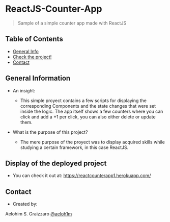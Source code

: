 # ReactJS-Counter-App
> Sample of a simple counter app made with ReactJS <br />

## Table of Contents
* [General Info](#general-information)
* [Check the project!](#display-of-the-deployed-project)
* [Contact](#contact)

## General Information
-  An insight: <br />
    - This simple proyect contains a few scripts for displaying the corresponding Components and the state changes that were set inside the logic.
      The app itself shows a few counters where you can click and add a +1 per click, you can also either delete or update them. 

- What is the purpose of this project? <br />
    - The mere purpose of the proyect was to display acquired skills while studying a certain framework, in this case ReactJS.
    
## Display of the deployed project

 - You can check it out at: https://reactcounterapp1.herokuapp.com/ 
    
## Contact
- Created by: 

Aelohim S. Graizzaro [@aeloh1m](https://github.com/aeloh1m) <br />

